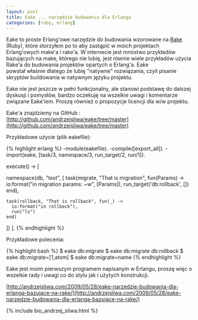 ```yaml
---
layout: post
title: Eake ... narzędzie budowania dla Erlanga
categories: [ruby, erlang]
---
```

Eake to proste Erlang'owe narzędzie do budowania wzorowane na [Rake](http://rake.rubyforge.org/) (Ruby), które storzyłem po to aby zastąpić w moich projektach Erlang'owych make'a i rake'a. W internecie jest mnóstwo przykładów bazujących na make, którego nie lubię, jest równie wiele przykładów użycia Rake'a do budowania projektów opartych o Erlang'a. Eake powstał właśnie dlatego że lubię "natywne" rozwiązania, czyli pisanie skryptów buildowania w natywnym języku projektu.

Eake nie jest jeszcze w pełni funkcjonalny, ale stanowi podstawę do dalszej dyskusji i pomysłów, bardzo oczekuję na wszelkie uwagi i komentarze związane Eake'iem. Proszę również o propozycje licencji dla w/w projektu.

Eake'a znajdziemy na GitHub :  [http://github.com/andrzejsliwa/eake/tree/master](http://github.com/andrzejsliwa/eake/tree/master)

Przykładowe użycie (plik eakefile):

{% highlight erlang %}
-module(eakefile).
-compile([export_all]).
-import(eake, [task/3, namespace/3, run_target/2, run/1]).

execute() -> [

  namespace(db, "test", [
    task(migrate, "That is migration", fun(Params) ->
      io:format("in migration params: ~w", [Params]),
      run_target('db:rollback', [])
    end),

    task(rollback, "That is rollback", fun(_) ->
      io:format("in rollback"),
      run("ls")
    end)
  ])
].
{% endhighlight %}

Przykładowe polecenia:

{% highlight bash %}
$ eake db:migrate
$ eake db:migrate db:rollback
$ eake db:migrate=[1,atom]
$ eake db:migrate=name
{% endhighlight %}

Eake jest moim pierwszym programem napisanym w Erlangu, proszę więc o wszelkie rady i uwagi co do stylu jak i użytych konstrukcji.


[http://andrzejsliwa.com/2009/05/28/eake-narzedzie-budowania-dla-erlanga-bazujace-na-rake/](http://andrzejsliwa.com/2009/05/28/eake-narzedzie-budowania-dla-erlanga-bazujace-na-rake/)

{% include bio_andrzej_sliwa.html %}
